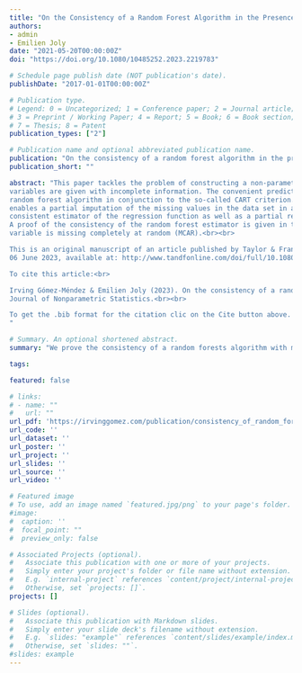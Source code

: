 ```yaml
---
title: "On the Consistency of a Random Forest Algorithm in the Presence of Missing Entries"
authors:
- admin
- Emilien Joly
date: "2021-05-20T00:00:00Z"
doi: "https://doi.org/10.1080/10485252.2023.2219783"

# Schedule page publish date (NOT publication's date).
publishDate: "2017-01-01T00:00:00Z"

# Publication type.
# Legend: 0 = Uncategorized; 1 = Conference paper; 2 = Journal article;
# 3 = Preprint / Working Paper; 4 = Report; 5 = Book; 6 = Book section;
# 7 = Thesis; 8 = Patent
publication_types: ["2"]

# Publication name and optional abbreviated publication name.
publication: "On the consistency of a random forest algorithm in the presence of missing esntries"
publication_short: ""

abstract: "This paper tackles the problem of constructing a non-parametric predictor when the latent
variables are given with incomplete information. The convenient predictor for this task is the
random forest algorithm in conjunction to the so-called CART criterion. The proposed technique
enables a partial imputation of the missing values in the data set in a way that suits both a
consistent estimator of the regression function as well as a partial recovery of the missing values.
A proof of the consistency of the random forest estimator is given in the case where each latent
variable is missing completely at random (MCAR).<br><br>

This is an original manuscript of an article published by Taylor & Francis in Journal of Nonparametric Statistics on
06 June 2023, available at: http://www.tandfonline.com/doi/full/10.1080/10485252.2023.2219783.<br><br>

To cite this article:<br>

Irving Gómez-Méndez & Emilien Joly (2023). On the consistency of a random forest algorithm in the presence of missing entries,
Journal of Nonparametric Statistics.<br><br>

To get the .bib format for the citation clic on the Cite button above.
"

# Summary. An optional shortened abstract.
summary: "We prove the consistency of a random forests algorithm with missing entries."

tags:

featured: false

# links:
# - name: ""
#   url: ""
url_pdf: 'https://irvinggomez.com/publication/consistency_of_random_forests_with_missing_values/Preprint_Consistency_Missing_Random_Forests.pdf'
url_code: ''
url_dataset: ''
url_poster: ''
url_project: ''
url_slides: ''
url_source: ''
url_video: ''

# Featured image
# To use, add an image named `featured.jpg/png` to your page's folder.
#image:
#  caption: ''
#  focal_point: ""
#  preview_only: false

# Associated Projects (optional).
#   Associate this publication with one or more of your projects.
#   Simply enter your project's folder or file name without extension.
#   E.g. `internal-project` references `content/project/internal-project/index.md`.
#   Otherwise, set `projects: []`.
projects: []

# Slides (optional).
#   Associate this publication with Markdown slides.
#   Simply enter your slide deck's filename without extension.
#   E.g. `slides: "example"` references `content/slides/example/index.md`.
#   Otherwise, set `slides: ""`.
#slides: example
---
```

